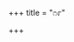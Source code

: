 +++
title = "೧೯"

+++


<div class="js_include " url="/kannaDa/padya/kumAra-vyAsa-bhArata/vishvAsa-prastuti/09_shalya/19/_index.md"  newLevelForH1="3" includeTitle="true"  > </div>